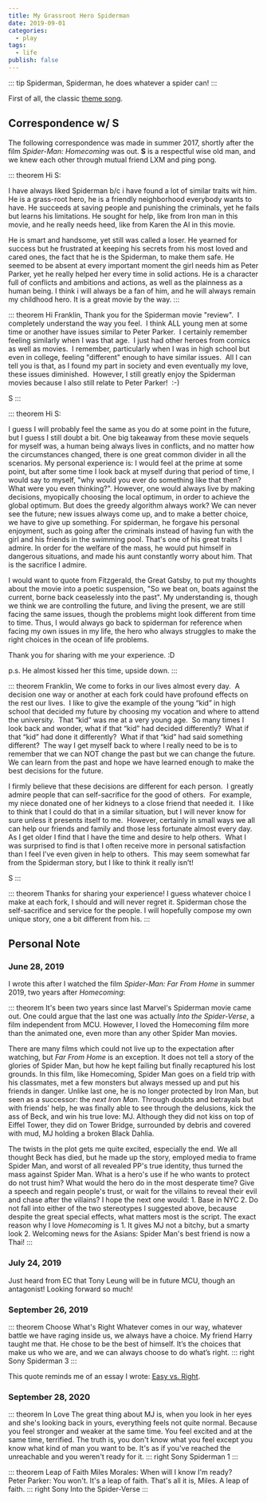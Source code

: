 ```yaml
---
title: My Grassroot Hero Spiderman
date: 2019-09-01
categories:
  - play
tags:
  - life
publish: false
---
```


::: tip
Spiderman, Spiderman, he does whatever a spider can!
:::

<!-- more -->

First of all, the classic [theme song](https://youtu.be/ua3baljt7bg).

## Correspondence w/ S

The following correspondence was made in summer 2017, shortly after the film _Spider-Man: Homecoming_ was out. **S** is a respectful wise old man, and we knew each other through mutual friend LXM and ping pong.

::: theorem
Hi S:

I have always liked Spiderman b/c i have found a lot of similar traits wit him. He is a grass-root hero, he is a friendly neighborhood everybody wants to have. He succeeds at saving people and punishing the criminals, yet he fails but learns his limitations. He sought for help, like from Iron man in this movie, and he really needs heed, like from Karen the AI in this movie.

He is smart and handsome, yet still was called a loser. He yearned for success but he frustrated at keeping his secrets from his most loved and cared ones, the fact that he is the Spiderman, to make them safe. He seemed to be absent at every important moment the girl needs him as Peter Parker, yet he really helped her every time in solid actions. He is a character full of conflicts and ambitions and actions, as well as the plainness as a human being. I think i will always be a fan of him, and he will always remain my childhood hero. It is a great movie by the way.
:::

::: theorem
Hi Franklin,
Thank you for the Spiderman movie "review".  I completely understand the way you feel.  I think ALL young men at some time or another have issues similar to Peter Parker.  I certainly remember feeling similarly when I was that age.  I just had other heroes from comics as well as movies.  I remember, particularly when I was in high school but even in college, feeling "different" enough to have similar issues.  All I can tell you is that, as I found my part in society and even eventually my love, these issues diminished.  However, I still greatly enjoy the Spiderman movies because I
also still relate to Peter Parker!  :-)

S
:::

::: theorem
Hi S:

I guess I will probably feel the same as you do at some point in the future, but I guess I still doubt a bit. One big takeaway from these movie sequels for myself was, a human being always lives in conflicts, and no matter how the circumstances changed, there is one great common divider in all the scenarios. My personal experience is: I would feel at the prime at some point, but after some time I look back at myself during that period of time, I would say to myself, "why would you ever do something like that then? What were you even thinking?". However, one would always live by making decisions, myopically choosing the local optimum, in order to achieve the global optimum. But does the greedy algorithm always work? We can never see the future; new issues always come up, and to make a better choice, we have to give up something. For spiderman, he forgave his personal enjoyment, such as going after the criminals instead of having fun with the girl and his friends in the swimming pool. That's one of his great traits I admire. In order for the welfare of the mass, he would put himself in dangerous situations, and made his aunt constantly worry about him. That is the sacrifice I admire.

I would want to quote from Fitzgerald, the Great Gatsby, to put my thoughts about the movie into a poetic suspension, "So we beat on, boats against the current, borne back ceaselessly into the past". My understanding is, though we think we are controlling the future, and living the present, we are still facing the same issues, though the problems might look different from time to time. Thus, I would always go back to spiderman for reference when facing my own issues in my life, the hero who always struggles to make the right choices in the ocean of life problems.

Thank you for sharing with me your experience. :D

p.s. He almost kissed her this time, upside down.
:::

::: theorem
Franklin,
We come to forks in our lives almost every day.  A decision one way or another at each fork could have profound effects on the rest our lives.  I like to give the example of the young “kid” in high school that decided my future by choosing my vocation and where to attend the university.  That “kid” was me at a very young age.  So many times I look back and wonder, what if that “kid” had decided differently?  What if that “kid” had done it differently?  What if that “kid” had said something different?  The way I get myself back to where I really need to be is to remember that we can NOT change the past but we can change the future.  We can learn from the past and hope we have learned enough to make the best decisions for the future.

I firmly believe that these decisions are different for each person.  I greatly admire people that can self-sacrifice for the good of others.  For example, my niece donated one of her kidneys to a close friend that needed it.  I like to think that I could do that in a similar situation, but I will never know for sure unless it presents itself to me.  However, certainly in small ways we all can help our friends and family and those less fortunate almost every day.  As I get older I find that I have the time and desire to help others.  What I was surprised to find is that I often receive more in personal satisfaction than I feel I’ve even given in help to others.  This may seem somewhat far from the Spiderman story, but I like to think it really isn’t!

S
:::

::: theorem
Thanks for sharing your experience! I guess whatever choice I make at each fork, I should and will never regret it. Spiderman chose the self-sacrifice and service for the people. I will hopefully compose my own unique story, one a bit different from his.
:::

## Personal Note

### June 28, 2019

I wrote this after I watched the film _Spider-Man: Far From Home_ in summer 2019, two years after _Homecoming_:

::: theorem
It's been two years since last Marvel's Spiderman movie came out. One could argue that the last one was actually _Into the Spider-Verse_, a film independent from MCU. However, I loved the Homecoming film more than the animated one, even more than any other Spider Man movies.

There are many films which could not live up to the expectation after watching, but _Far From Home_ is an exception. It does not tell a story of the glories of Spider Man, but how he kept failing but finally recaptured his lost grounds. In this film, like Homecoming, Spider Man goes on a field trip with his classmates, met a few monsters but always messed up and put his friends in danger. Unlike last one, he is no longer protected by Iron Man, but seen as a successor: the _next Iron Man_. Through doubts and betrayals but with friends' help, he was finally able to see through the delusions, kick the ass of Beck, and win his true love: MJ. Although they did not kiss on top of Eiffel Tower, they did on Tower Bridge, surrounded by debris and covered with mud, MJ holding a broken Black Dahlia.

The twists in the plot gets me quite excited, especially the end. We all thought Beck has died, but he made up the story, employed media to frame Spider Man, and worst of all revealed PP's true identity, thus turned the mass against Spider Man. What is a hero's use if he who wants to protect do not trust him? What would the hero do in the most desperate time? Give a speech and regain people's trust, or wait for the villains to reveal their evil and chase after the villains? I hope the next one would: 1. Base in NYC 2. Do not fall into either of the two stereotypes I suggested above, because despite the great special effects, what matters most is the script. The exact reason why I love _Homecoming_ is 1. It gives MJ not a bitchy, but a smarty look 2. Welcoming news for the Asians: Spider Man's best friend is now a Thai!
:::

### July 24, 2019

Just heard from EC that Tony Leung will be in future MCU, though an antagonist! Looking forward so much!

### September 26, 2019

::: theorem Choose What's Right
Whatever comes in our way, whatever battle we have raging inside us, we always have a choice. My friend Harry taught me that. He chose to be the best of himself. It’s the choices that make us who we are, and we can always choose to do what’s right.
::: right
Sony Spiderman 3
:::

This quote reminds me of an essay I wrote: [Easy vs. Right](easy_vs_right).

### September 28, 2020

::: theorem In Love
The great thing about MJ is, when you look in her eyes and she's looking back in yours, everything feels not quite normal. Because you feel stronger and weaker at the same time. You feel excited and at the same time, terrified. The truth is, you don't know what you feel except you know what kind of man you want to be. It's as if you've reached the unreachable and you weren't ready for it.
::: right
Sony Spiderman 1
:::

::: theorem Leap of Faith
Miles Morales: When will I know I'm ready?  
Peter Parker: You won't. It's a leap of faith. That's all it is, Miles. A leap of faith.
::: right
Sony Into the Spider-Verse
:::
